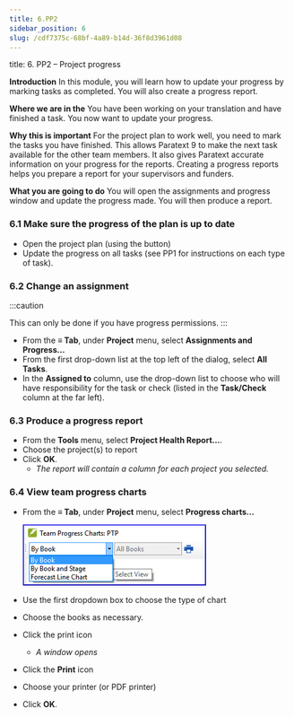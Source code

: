 ```yaml
---
title: 6.PP2
sidebar_position: 6
slug: /cdf7375c-68bf-4a89-b14d-36f8d3961d08
---
```




title: 6. PP2 – Project progress


**Introduction**
In this module, you will learn how to update your progress by marking tasks as completed. You will also create a progress report.


**Where we are in the**
You have been working on your translation and have finished a task. You now want to update your progress.


**Why this is important**
For the project plan to work well, you need to mark the tasks you have finished. This allows Paratext 9 to make the next task available for the other team members. It also gives Paratext accurate information on your progress for the reports. Creating a progress reports helps you prepare a report for your supervisors and funders.


**What you are going to do**
You will open the assignments and progress window and update the progress made. You will then produce a report.


### 6.1 Make sure the progress of the plan is up to date

- Open the project plan (using the button)
- Update the progress on all tasks (see PP1 for instructions on each type of task).

### 6.2 Change an assignment


:::caution


This can only be done if you have progress permissions. :::

- From the **≡ Tab**, under **Project** menu, select **Assignments and Progress…**
- From the first drop-down list at the top left of the dialog, select **All Tasks**.
- In the **Assigned to** column, use the drop-down list to choose who will have responsibility for the task or check (listed in the **Task/Check** column at the far left).

### 6.3 Produce a progress report

- From the **Tools** menu, select **Project Health Report…**.
- Choose the project(s) to report
- Click **OK**.
	- _The report will contain a column for each project you selected._

### 6.4 View team progress charts

- From the **≡ Tab**, under **Project** menu, select **Progress charts…**

	![](./1126101011.png)

- Use the first dropdown box to choose the type of chart
- Choose the books as necessary.
- Click the print icon
	- _A window opens_
- Click the **Print** icon
- Choose your printer (or PDF printer)
- Click **OK**.
